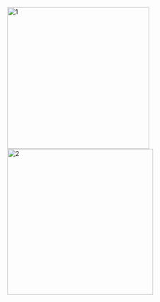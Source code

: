 <img width="320" alt="1" src="https://user-images.githubusercontent.com/99684005/157662385-9140b5c8-186d-418a-a655-37128bff9558.png">          <img width="329" alt="2" src="https://user-images.githubusercontent.com/99684005/157662434-75b68143-08f5-4769-af17-62c6895f1633.png">
   
